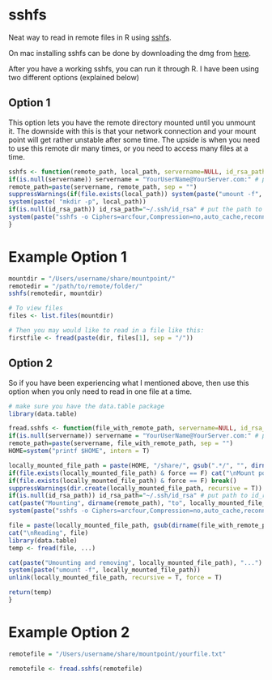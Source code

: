 # sshfs
Neat way to read in remote files in R using [sshfs](https://github.com/libfuse/sshfs).

On mac installing sshfs can be done by downloading the dmg from [here](https://github.com/osxfuse/osxfuse/releases).

After you have a working sshfs, you can run it through R. I have been using two different options (explained below)

## Option 1
This option lets you have the remote directory mounted until you unmount it. The downside with this is that your network connection and your mount point will get rather unstable after some time.
The upside is when you need to use this remote dir many times, or you need to access many files at a time.
```R
sshfs <- function(remote_path, local_path, servername=NULL, id_rsa_path = NULL, useStallo = T) {
if(is.null(servername)) servername = "YourUserName@YourServer.com:" # put your most used user and servername here to avoid typing in this everytime instantiating this process
remote_path=paste(servername, remote_path, sep = "")
suppressWarnings(if(file.exists(local_path)) system(paste("umount -f", local_path))) # if a mount point exist, unmount it first
system(paste( "mkdir -p", local_path))
if(is.null(id_rsa_path)) id_rsa_path="~/.ssh/id_rsa" # put the path to your id_rsa file her
system(paste("sshfs -o Ciphers=arcfour,Compression=no,auto_cache,reconnect,allow_other,defer_permissions,IdentityFile=", id_rsa_path, " ", remote_path, " ", local_path, sep = ""))
}
```

# Example Option 1
```R
mountdir = "/Users/username/share/mountpoint/"
remotedir = "/path/to/remote/folder/"
sshfs(remotedir, mountdir)

# To view files
files <- list.files(mountdir)

# Then you may would like to read in a file like this:
firstfile <- fread(paste(dir, files[1], sep = "/"))
```

## Option 2
So if you have been experiencing what I mentioned above, then use this option when you only need to read in one file at a time.
```R
# make sure you have the data.table package
library(data.table)

fread.sshfs <- function(file_with_remote_path, servername=NULL, id_rsa_path = NULL, force = F, ...) {
if(is.null(servername)) servername = "YourUserName@YourServer.com:" # put your most used user and servername here to avoid typing in this everytime instantiating this process
remote_path=paste(servername, file_with_remote_path, sep = "")
HOME=system("printf $HOME", intern = T)

locally_mounted_file_path = paste(HOME, "/share/", gsub(".*/", "", dirname(file_with_remote_path)), sep = "")
if(file.exists(locally_mounted_file_path) & force == F) cat("\nMount point already exists. Use another mountpath or set FORCE = TRUE")
if(file.exists(locally_mounted_file_path) & force == F) break() 
suppressWarnings(dir.create(locally_mounted_file_path, recursive = T))
if(is.null(id_rsa_path)) id_rsa_path="~/.ssh/id_rsa" # put path to id_rsa file here to avoid typing in path everytime instantiating this process
cat(paste("Mounting", dirname(remote_path), "to", locally_mounted_file_path, "..."))
system(paste("sshfs -o Ciphers=arcfour,Compression=no,auto_cache,reconnect,allow_other,defer_permissions,IdentityFile=", id_rsa_path, " ", dirname(remote_path), " ", locally_mounted_file_path, sep = ""))

file = paste(locally_mounted_file_path, gsub(dirname(file_with_remote_path), "", file_with_remote_path), sep = "")
cat("\nReading", file)
library(data.table)
temp <- fread(file, ...)

cat(paste("Umounting and removing", locally_mounted_file_path), "...")
system(paste("umount -f", locally_mounted_file_path))
unlink(locally_mounted_file_path, recursive = T, force = T)

return(temp)
}
```

# Example Option 2
```R
remotefile = "/Users/username/share/mountpoint/yourfile.txt"

remotefile <- fread.sshfs(remotefile)
```


